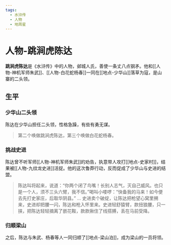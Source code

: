 ```yaml
---
tags:
  - 水浒传
  - 人物
  - 地周星
---
```


# 人物-跳涧虎陈达

**跳涧虎陈达**是《水浒传》中的人物，邺城人氏，善使一条丈八点钢矛。他和[[人物-神机军师朱武]]、[[人物-白花蛇杨春]]一同在[[地点-少华山]]落草为寇，是山寨的二头领。

## 生平

### 少华山二头领
陈达在少华山担任二头领，性格急躁，有些有勇无谋。
> 第二个唤做跳涧虎陈达，第三个唤做白花蛇杨春。

### 挑战史进
陈达曾不听军师[[人物-神机军师朱武]]的劝告，执意带人攻打[[地点-史家村]]，结果被[[人物-九纹龙史进]]活捉。他的这次鲁莽行动，反而促成了少华山与史进的结盟。
> 陈达叫将起来，说道：“你两个闭了鸟嘴！长别人志气，灭自己威风。也只是一个人，须不三头六臂，我不信。”喝叫小喽啰：“快备我的马来！如今便去先打史家庄，后取华阴县。”
> ...
> 史进卖个破绽，让陈达把枪望心窝里搠来，史进却把腰一闪，陈达和枪入怀里来。史进轻舒猿臂，款扭狼腰，只一挟，把陈达轻轻摘离了嵌花鞍，款款揪住了线搭膊，丢在马前受降。

### 归顺梁山
之后，陈达与朱武、杨春等人一同归顺了[[地点-梁山泊]]，成为梁山的一员将领。
